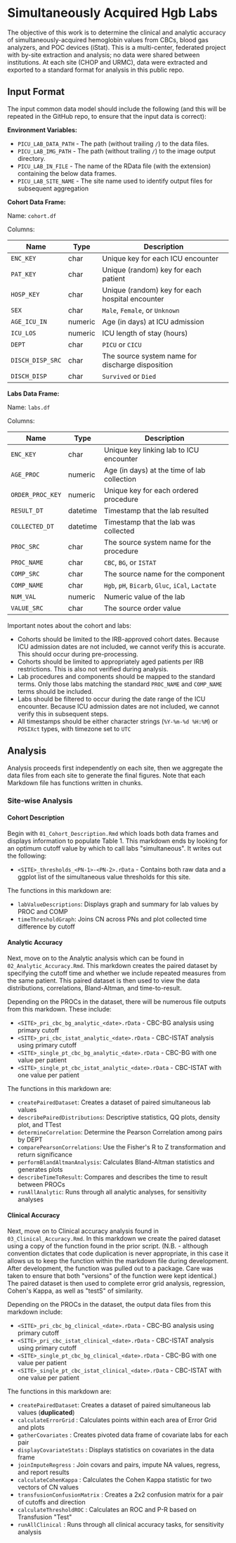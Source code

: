 # Simultaneously Acquired Hgb Labs

The objective of this work is to determine the clinical and analytic accuracy of simultaneously-acquired hemoglobin values from CBCs, blood gas analyzers, and POC devices (iStat). This is a multi-center, federated project with by-site extraction and analysis; no data were shared between institutions. At each site (CHOP and URMC), data were extracted and exported to a standard format for analysis in this public repo.

## Input Format

The input common data model should include the following (and this will be repeated in the GitHub repo, to ensure that the input data is correct):

**Environment Variables:**

+ `PICU_LAB_DATA_PATH` - The path (without trailing `/`) to the data files.
+ `PICU_LAB_IMG_PATH` - The path (without trailing `/`) to the image output directory.
+ `PICU_LAB_IN_FILE` - The name of the RData file (with the extension) containing the below data frames.
+ `PICU_LAB_SITE_NAME` - The site name used to identify output files for subsequent aggregation

**Cohort Data Frame:**

Name: `cohort.df`

Columns:

| Name | Type | Description |
|------|------|-------------|
| `ENC_KEY` | char | Unique key for each ICU encounter |
| `PAT_KEY` | char | Unique (random) key for each patient |
| `HOSP_KEY` | char | Unique (random) key for each hospital encounter |
| `SEX` | char | `Male`, `Female`, or `Unknown` |
| `AGE_ICU_IN` | numeric | Age (in days) at ICU admission |
| `ICU_LOS` | numeric | ICU length of stay (hours) |
| `DEPT` | char | `PICU` or `CICU` |
| `DISCH_DISP_SRC` | char | The source system name for discharge disposition |
| `DISCH_DISP` | char | `Survived` or `Died` |

**Labs Data Frame:**

Name: `labs.df`

Columns:

| Name | Type | Description |
|------|------|-------------|
| `ENC_KEY` | char | Unique key linking lab to ICU encounter |
| `AGE_PROC` | numeric | Age (in days) at the time of lab collection |
| `ORDER_PROC_KEY` | numeric | Unique key for each ordered procedure |
| `RESULT_DT` | datetime | Timestamp that the lab resulted |
| `COLLECTED_DT` | datetime | Timestamp that the lab was collected |
| `PROC_SRC` | char | The source system name for the procedure |
| `PROC_NAME` | char | `CBC`, `BG`, or `ISTAT` |
| `COMP_SRC` | char | The source name for the component |
| `COMP_NAME` | char | `Hgb`, `pH`, `Bicarb`, `Gluc`, `iCal`, `Lactate` |
| `NUM_VAL` | numeric | Numeric value of the lab |
| `VALUE_SRC` | char | The source order value |

Important notes about the cohort and labs:

- Cohorts should be limited to the IRB-approved cohort dates. Because ICU admission dates are not included, we cannot verify this is accurate. This should occur during pre-processing.
- Cohorts should be limited to appropriately aged patients per IRB restrictions. This is also not verified during analysis.
- Lab procedures and components should be mapped to the standard terms. Only those labs matching the standard `PROC_NAME` and `COMP_NAME` terms should be included.
- Labs should be filtered to occur during the date range of the ICU encounter. Because ICU admission dates are not included, we cannot verify this in subsequent steps.
- All timestamps should be either character strings (`%Y-%m-%d %H:%M`) or `POSIXct` types, with timezone set to `UTC`

## Analysis

Analysis proceeds first independently on each site, then we aggregate the data files from each site to generate the final figures. Note that each Markdown file has functions written in chunks.

### Site-wise Analysis

#### Cohort Description

Begin with `01_Cohort_Description.Rmd` which loads both data frames and displays information to populate Table 1. This markdown ends by looking for an optimum cutoff value by which to call labs "simultaneous". It writes out the following:

+ `<SITE>_thresholds_<PN-1>-<PN-2>.rData` - Contains both raw data and a ggplot list of the simultaneous value thresholds for this site. 

The functions in this markdown are:

+ `labValueDescriptions`: Displays graph and summary for lab values by PROC and COMP
+ `timeThresholdGraph`: Joins CN across PNs and plot collected time difference by cutoff

#### Analytic Accuracy

Next, move on to the Analytic analysis which can be found in `02_Analytic_Accuracy.Rmd`. This markdown creates the paired dataset by specifying the cutoff time and whether we include repeated measures from the same patient. This paired dataset is then used to view the data distributions, correlations, Bland-Altman, and time-to-result.

Depending on the PROCs in the dataset, there will be numerous file outputs from this markdown. These include:

+ `<SITE>_pri_cbc_bg_analytic_<date>.rData` - CBC-BG analysis using primary cutoff
+ `<SITE>_pri_cbc_istat_analytic_<date>.rData` - CBC-ISTAT analysis using primary cutoff
+ `<SITE>_single_pt_cbc_bg_analytic_<date>.rData` - CBC-BG with one value per patient
+ `<SITE>_single_pt_cbc_istat_analytic_<date>.rData` - CBC-ISTAT with one value per patient

The functions in this markdown are:

+ `createPairedDataset`: Creates a dataset of paired simultaneous lab values
+ `describePairedDistributions`: Descriptive statistics, QQ plots, density plot, and TTest 
+ `determineCorrelation`: Determine the Pearson Correlation among pairs by DEPT
+ `comparePearsonCorrelations`: Use the Fisher's R to Z transformation and return significance 
+ `performBlandAltmanAnalysis`: Calculates Bland-Altman statistics and generates plots
+ `describeTimeToResult`: Compares and describes the time to result between PROCs
+ `runAllAnalytic`: Runs through all analytic analyses, for sensitivity analyses

#### Clinical Accuracy

Next, move on to Clinical accuracy analysis found in `03_Clinical_Accuracy.Rmd`. In this markdown we create the paired dataset using a copy of the function found in the prior script. (N.B. - although convention dictates that code duplication is never appropriate, in this case it allows us to keep the function within the markdown file during development. After development, the function was pulled out to a package. Care was taken to ensure that both "versions" of the function were kept identical.) The paired dataset is then used to complete error grid analysis, regression, Cohen's Kappa, as well as "testS" of similarity. 

Depending on the PROCs in the dataset, the output data files from this markdown include:

+ `<SITE>_pri_cbc_bg_clinical_<date>.rData` - CBC-BG analysis using primary cutoff
+ `<SITE>_pri_cbc_istat_clinical_<date>.rData` - CBC-ISTAT analysis using primary cutoff
+ `<SITE>_single_pt_cbc_bg_clinical_<date>.rData` - CBC-BG with one value per patient
+ `<SITE>_single_pt_cbc_istat_clinical_<date>.rData` - CBC-ISTAT with one value per patient

The functions in this markdown are:

+ `createPairedDataset`: Creates a dataset of paired simultaneous lab values (**duplicated**)
+ `calculateErrorGrid` : Calculates points within each area of Error Grid and plots
+ `gatherCovariates` : Creates pivoted data frame of covariate labs for each pair
+ `displayCovariateStats` : Displays statistics on covariates in the data frame
+ `joinImputeRegress` : Join covars and pairs, impute NA values, regress, and report results
+ `calculateCohenKappa` : Calculates the Cohen Kappa statistic for two vectors of CN values
+ `transfusionConfusionMatrix` : Creates a 2x2 confusion matrix for a pair of cutoffs and direction
+ `calculateThresholdROC` : Calculates an ROC and P-R based on Transfusion "Test"
+ `runAllClinical` : Runs through all clinical accuracy tasks, for sensitivity analysis
